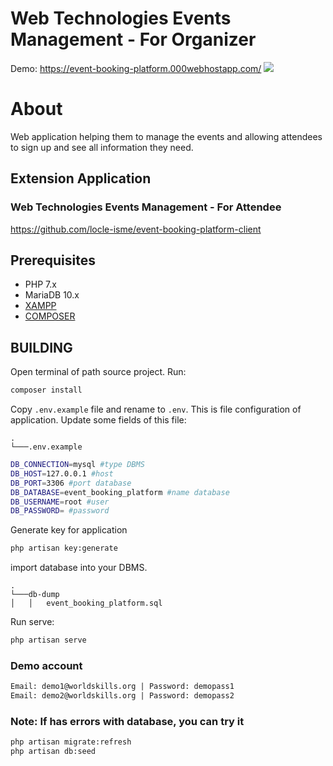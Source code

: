 # Web Technologies Events Management - For Organizer
Demo: https://event-booking-platform.000webhostapp.com/
![](https://i.imgur.com/79ehH5u.png)
# About

Web application helping them to manage the events and allowing attendees to sign up and see all information they need.

## Extension Application
### Web Technologies Events Management - For Attendee
https://github.com/locle-isme/event-booking-platform-client
## Prerequisites

* PHP 7.x
* MariaDB 10.x
* [XAMPP](https://www.apachefriends.org/download.html)
* [COMPOSER](https://getcomposer.org/download/)

## BUILDING 

Open terminal of path source project. Run:

```bash
composer install
```

Copy `.env.example` file and rename to `.env`. This is file configuration of application. Update some fields of this
file:

```
.     
└───.env.example
```

```bash
DB_CONNECTION=mysql #type DBMS
DB_HOST=127.0.0.1 #host
DB_PORT=3306 #port database
DB_DATABASE=event_booking_platform #name database
DB_USERNAME=root #user
DB_PASSWORD= #password
```

Generate key for application

```bash
php artisan key:generate
 ```

import database into your DBMS.

```
.     
└───db-dump
│   │   event_booking_platform.sql
```

Run serve:

```bash
php artisan serve
```
### Demo account
```html
Email: demo1@worldskills.org | Password: demopass1
Email: demo2@worldskills.org | Password: demopass2
```

### Note: If has errors with database, you can try it

```bash
php artisan migrate:refresh
php artisan db:seed
```
